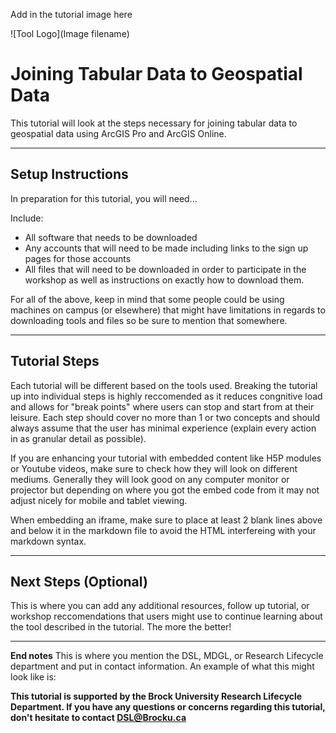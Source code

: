 Add in the tutorial image here 

![Tool Logo](Image filename)

# Joining Tabular Data to Geospatial Data
This tutorial will look at the steps necessary for joining tabular data to geospatial data using ArcGIS Pro and ArcGIS Online.

----

## Setup Instructions
In preparation for this tutorial, you will need...

Include:
 - All software that needs to be downloaded
 - Any accounts that will need to be made including links to the sign up pages for those accounts
 - All files that will need to be downloaded in order to participate in the workshop as well as instructions on exactly how to download them.  

For all of the above, keep in mind that some people could be using machines on campus (or elsewhere) that might have limitations in regards to downloading tools and files so be sure to mention that somewhere.

----

## Tutorial Steps
Each tutorial will be different based on the tools used.  Breaking the tutorial up into individual steps is highly reccomended as it reduces congnitive load and allows for "break points" where users can stop and start from at their leisure.  Each step should cover no more than 1 or two concepts and should always assume that the user has minimal experience (explain every action in as granular detail as possible).

If you are enhancing your tutorial with embedded content like H5P modules or Youtube videos, make sure to check how they will look on different mediums.  Generally they will look good on any computer monitor or projector but depending on where you got the embed code from it may not adjust nicely for mobile and tablet viewing.

When embedding an iframe, make sure to place at least 2 blank lines above and below it in the markdown file to avoid the HTML interfereing with your markdown syntax.

----

## Next Steps (Optional)
This is where you can add any additional resources, follow up tutorial, or workshop reccomendations that users might use to continue learning about the tool described in the tutorial.  The more the better!

----

**End notes**
This is where you mention the DSL, MDGL, or Research Lifecycle department and put in contact information.  An example of what this might look like is:

**This tutorial is supported by the Brock University Research Lifecycle Department.  If you have any questions or concerns regarding this tutorial, don't hesitate to contact [DSL@Brocku.ca](mailto:DSL@Brocku.ca)**
